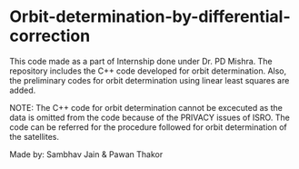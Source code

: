# Orbit-determination-by-differential-correction

This code made as a part of Internship done under Dr. PD Mishra.
The repository includes the C++ code developed for orbit determination. Also, the preliminary codes for orbit determination using linear least squares are added.

NOTE: The C++ code for orbit determination cannot be excecuted as the data is omitted from the code because of the PRIVACY issues of ISRO. The code can be referred for the procedure followed for orbit determination of the satellites. 

Made by:
Sambhav Jain & Pawan Thakor
